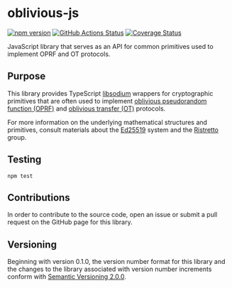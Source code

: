 # oblivious-js
[![npm version](https://badge.fury.io/js/%40nthparty%2Foblivious.svg)](https://www.npmjs.com/package/@nthparty/oblivious)
[![GitHub Actions Status](https://github.com/nthparty/oblivious-js/workflows/Test%20Coveralls/badge.svg)](https://github.com/nthparty/oblivious-js/actions)
[![Coverage Status](https://coveralls.io/repos/github/nthparty/oblivious-js/badge.svg?branch=main)](https://coveralls.io/github/nthparty/oblivious-js?branch=main)

JavaScript library that serves as an API for common primitives used to implement OPRF and OT protocols.

Purpose
-------

This library provides TypeScript
[libsodium](https://github.com/jedisct1/libsodium) wrappers for
cryptographic primitives that are often used to implement [oblivious
pseudorandom function
(OPRF)](https://en.wikipedia.org/wiki/Pseudorandom_function_family) and
[oblivious transfer
(OT)](https://en.wikipedia.org/wiki/Oblivious_transfer) protocols.

For more information on the underlying mathematical structures and
primitives, consult materials about the
[Ed25519](https://ed25519.cr.yp.to/) system and the
[Ristretto](https://ristretto.group/) group.

<!--
Package Installation and Usage
------------------------------

The package is available on PyPI:

    npm install oblivious

The library can be imported in the usual ways:

    import oblivious
    from oblivious import *
-->

Testing<!-- and Conventions-->
-----------------------

<!--All unit tests are executed and their coverage is measured when using
[mocha](https://mochajs.org/) (see `setup.cfg` for configution
details):

    mocha

Concise unit tests are implemented with the help of
[fountains](https://pypi.org/project/fountains/) and new reference bit
lists for these tests can be generated in the following way:-->

    npm test

<!--Style conventions are enforced using [Pylint](https://www.pylint.org/):

    pylint oblivious test/test_oblivious
-->

Contributions
-------------

In order to contribute to the source code, open an issue or submit a
pull request on the GitHub page for this library.

Versioning
----------

Beginning with version 0.1.0, the version number format for this library
and the changes to the library associated with version number increments
conform with [Semantic Versioning
2.0.0](https://semver.org/#semantic-versioning-200).
